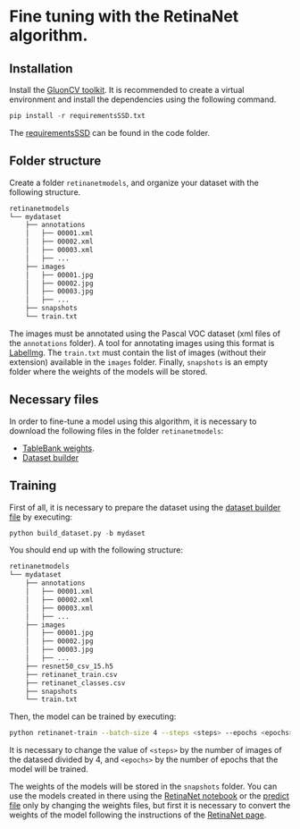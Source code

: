 # Fine tuning with the RetinaNet algorithm.

## Installation 

Install the [GluonCV toolkit](https://gluon-cv.mxnet.io/). It is recommended to create a 
virtual environment and install the dependencies using the following command. 

```python
pip install -r requirementsSSD.txt
```

The [requirementsSSD](../code/ssd/requirementsSSD.txt) can be found in the code folder. 

## Folder structure

Create a folder ``retinanetmodels``, and organize your dataset with the following structure.

```bash
retinanetmodels
└── mydataset
    ├── annotations
    │   ├── 00001.xml
    │   ├── 00002.xml
    │   ├── 00003.xml
    │   ├── ...
    ├── images
    │   ├── 00001.jpg
    │   ├── 00002.jpg
    │   ├── 00003.jpg
    │   ├── ...
    ├── snapshots
    └── train.txt
```
The images must be annotated using the Pascal VOC dataset (xml files of the ``annotations`` folder). A tool for annotating images using this format is [LabelImg](https://github.com/tzutalin/labelImg). The ``train.txt`` must contain the list of images (without their extension) available in the ``images`` folder. Finally, ``snapshots`` is an empty folder where the weights of the models will be stored. 

## Necessary files

In order to fine-tune a model using this algorithm, it is necessary to download the following files in the folder ``retinanetmodels``:
- [TableBank weights](https://www.dropbox.com/s/rx5zlz3ovywddlh/resnet50_csv_15.h5?dl=1).
- [Dataset builder](../code/retinanet/build_dataset.py)

## Training

First of all, it is necessary to prepare the dataset using the [dataset builder file](../code/retinanet/build_dataset.py) by executing:

```python
python build_dataset.py -b mydaset
```

You should end up with the following structure:
```bash
retinanetmodels
└── mydataset
    ├── annotations
    │   ├── 00001.xml
    │   ├── 00002.xml
    │   ├── 00003.xml
    │   ├── ...
    ├── images
    │   ├── 00001.jpg
    │   ├── 00002.jpg
    │   ├── 00003.jpg
    │   ├── ...
    ├── resnet50_csv_15.h5  
    ├── retinanet_train.csv
    ├── retinanet_classes.csv
    ├── snapshots
    └── train.txt
```

Then, the model can be trained by executing:

```bash
python retinanet-train --batch-size 4 --steps <steps> --epochs <epochs> --weights resnet50_csv_15.h5 --multi-gpu-force --multi-gpu 2 --snapshot-path mydataset/snapshots csv retinanet_train.csv retinanet_classes.csv
```
It is necessary to change the value of ``<steps>`` by the number of images of the datased divided by 4, and ``<epochs>`` by the number of epochs that the model will be trained. 


The weights of the models will be stored in the  ``snapshots`` folder. You can use the models created in there using the [RetinaNet notebook](https://colab.research.google.com/drive/1Zgu7v7jLAKe-xITDbhBe9EDdCUozW-OB) or the [predict file](./code/retinanet/predict.py) only by changing the weights files, but first it is necessary to convert the weights of the model following the instructions of the [RetinaNet page](https://github.com/fizyr/keras-retinanet#converting-a-training-model-to-inference-model).



